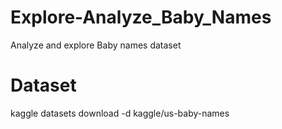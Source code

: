 # Explore-Analyze_Baby_Names
Analyze and explore Baby names dataset
# Dataset <br />
kaggle datasets download -d kaggle/us-baby-names
